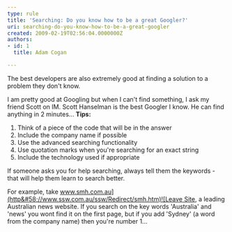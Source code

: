```yaml
---
type: rule
title: 'Searching: Do you know how to be a great Googler?'
uri: searching-do-you-know-how-to-be-a-great-googler
created: 2009-02-19T02:56:04.0000000Z
authors:
- id: 1
  title: Adam Cogan

---
```


 The best developers are also extremely good at finding a solution to a problem they don't know. <br>
 
I am pretty good at Googling but when I can't find something, I ask my friend Scott on IM. Scott Hanselman is the best Googler I know. He can find anything in 2 minutes...
**Tips:**
1. Think of a piece of the code that will be in the answer
2. Include the company name if possible
3. Use the advanced searching functionality​
4. Use quotation marks when you're searching for an exact string
5. Include the technology used if appropriate


If someone asks you for help searching, always tell them the keywords - that will help them learn to search better.

For example, take [www.smh.com.au](http&#58;//www.ssw.com.au/ssw/Redirect/smh.htm)![Leave Site](http&#58;//www.ssw.com.au/ssw/Images/LeaveSite.gif), a leading Australian news website. If you search on the key words 'Australia' and 'news' you wont find it on the first page, but if you add 'Sydney' (a word from the company name) then you're number 1...

